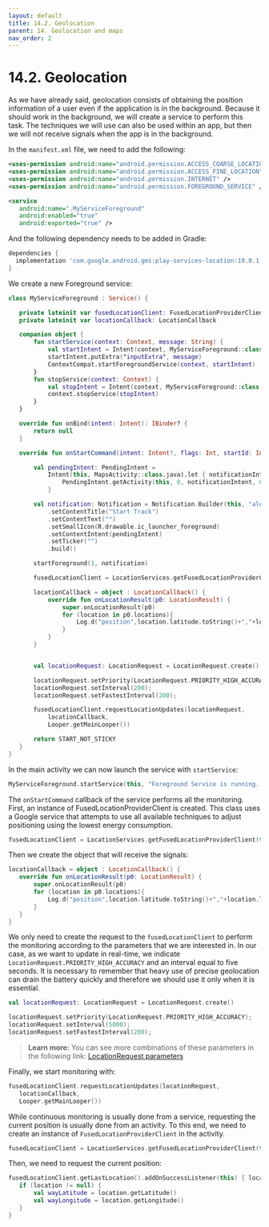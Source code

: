 ```yaml
---
layout: default
title: 14.2. Geolocation
parent: 14. Geolocation and maps
nav_order: 2
---
```


# 14.2. Geolocation

As we have already said, geolocation consists of obtaining the position information of a user even if the application is in the background. Because it should work in the background, we will create a service to perform this task. The techniques we will use can also be used within an app, but then we will not receive signals when the app is in the background.

In the `manifest.xml` file, we need to add the following:

```xml
<uses-permission android:name="android.permission.ACCESS_COARSE_LOCATION" />
<uses-permission android:name="android.permission.ACCESS_FINE_LOCATION" />
<uses-permission android:name="android.permission.INTERNET" />
<uses-permission android:name="android.permission.FOREGROUND_SERVICE" />

<service
   android:name=".MyServiceForeground"
   android:enabled="true"
   android:exported="true" />
```

And the following dependency needs to be added in Gradle:

```gradle
dependencies {
  implementation 'com.google.android.gms:play-services-location:19.0.1'
}
```

We create a new Foreground service:

```kotlin
class MyServiceForeground : Service() {

   private lateinit var fusedLocationClient: FusedLocationProviderClient
   private lateinit var locationCallback: LocationCallback

   companion object {
       fun startService(context: Context, message: String) {
           val startIntent = Intent(context, MyServiceForeground::class.java)
           startIntent.putExtra("inputExtra", message)
           ContextCompat.startForegroundService(context, startIntent)
       }
       fun stopService(context: Context) {
           val stopIntent = Intent(context, MyServiceForeground::class.java)
           context.stopService(stopIntent)
       }
   }

   override fun onBind(intent: Intent): IBinder? {
       return null
   }

   override fun onStartCommand(intent: Intent?, flags: Int, startId: Int): Int {

       val pendingIntent: PendingIntent =
           Intent(this, MapsActivity::class.java).let { notificationIntent ->
               PendingIntent.getActivity(this, 0, notificationIntent, 0)
           }

       val notification: Notification = Notification.Builder(this, "alert_channel")
           .setContentTitle("Start Track")
           .setContentText("")
           .setSmallIcon(R.drawable.ic_launcher_foreground)
           .setContentIntent(pendingIntent)
           .setTicker("")
           .build()

       startForeground(1, notification)

       fusedLocationClient = LocationServices.getFusedLocationProviderClient(this)

       locationCallback = object : LocationCallback() {
           override fun onLocationResult(p0: LocationResult) {
               super.onLocationResult(p0)
               for (location in p0.locations){
                   Log.d("position",location.latitude.toString()+","+location.longitude.toString())
               }
           }
       }


       val locationRequest: LocationRequest = LocationRequest.create()

       locationRequest.setPriority(LocationRequest.PRIORITY_HIGH_ACCURACY);
       locationRequest.setInterval(200);
       locationRequest.setFastestInterval(200);

       fusedLocationClient.requestLocationUpdates(locationRequest,
           locationCallback,
           Looper.getMainLooper())

       return START_NOT_STICKY
   }
}
```

In the main activity we can now launch the service with `startService`:

```kotlin
MyServiceForeground.startService(this, "Foreground Service is running...")
```

The `onStartCommand` callback of the service performs all the monitoring. First, an instance of FusedLocationProviderClient is created. This class uses a Google service that attempts to use all available techniques to adjust positioning using the lowest energy consumption.

```kotlin
fusedLocationClient = LocationServices.getFusedLocationProviderClient(this)
```

Then we create the object that will receive the signals:

```kotlin
locationCallback = object : LocationCallback() {
   override fun onLocationResult(p0: LocationResult) {
       super.onLocationResult(p0)
       for (location in p0.locations){
           Log.d("position",location.latitude.toString()+","+location.longitude.toString())
       }
   }
}
```

We only need to create the request to the `fusedLocationClient` to perform the monitoring according to the parameters that we are interested in. In our case, as we want to update in real-time, we indicate `LocationRequest.PRIORITY_HIGH_ACCURACY` and an interval equal to five seconds. It is necessary to remember that heavy use of precise geolocation can drain the battery quickly and therefore we should use it only when it is essential.

```kotlin
val locationRequest: LocationRequest = LocationRequest.create()

locationRequest.setPriority(LocationRequest.PRIORITY_HIGH_ACCURACY);
locationRequest.setInterval(5000);
locationRequest.setFastestInterval(200);
```

>**Learn more:**
>You can see more combinations of these parameters in the following link: [LocationRequest parameters](https://developers.google.com/android/reference/com/google/android/gms/location/LocationRequest)

Finally, we start monitoring with:

```kotlin
fusedLocationClient.requestLocationUpdates(locationRequest,
   locationCallback,
   Looper.getMainLooper())

```

While continuous monitoring is usually done from a service, requesting the current position is usually done from an activity. To this end, we need to create an instance of `FusedLocationProviderClient` in the activity.

```kotlin
fusedLocationClient = LocationServices.getFusedLocationProviderClient(this)
```

Then, we need to request the current position:

```kotlin
fusedLocationClient.getLastLocation().addOnSuccessListener(this) { location ->
   if (location != null) {
       val wayLatitude = location.getLatitude()
       val wayLongitude = location.getLongitude()
   }
}
```

